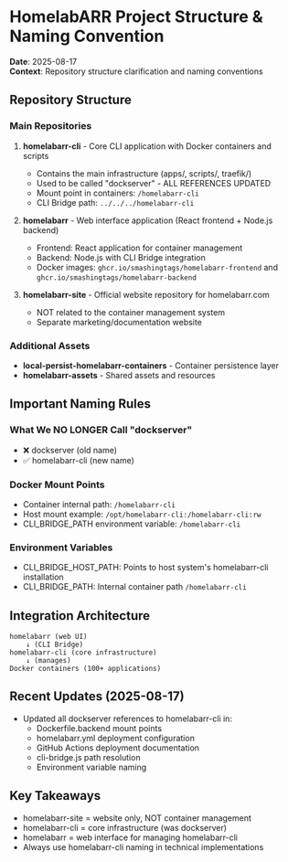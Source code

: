 # HomelabARR Project Structure & Naming Convention

**Date**: 2025-08-17  
**Context**: Repository structure clarification and naming conventions

## Repository Structure

### Main Repositories
1. **homelabarr-cli** - Core CLI application with Docker containers and scripts
   - Contains the main infrastructure (apps/, scripts/, traefik/)
   - Used to be called "dockserver" - ALL REFERENCES UPDATED
   - Mount point in containers: `/homelabarr-cli`
   - CLI Bridge path: `../../../homelabarr-cli`

2. **homelabarr** - Web interface application (React frontend + Node.js backend)
   - Frontend: React application for container management
   - Backend: Node.js with CLI Bridge integration
   - Docker images: `ghcr.io/smashingtags/homelabarr-frontend` and `ghcr.io/smashingtags/homelabarr-backend`

3. **homelabarr-site** - Official website repository for homelabarr.com
   - NOT related to the container management system
   - Separate marketing/documentation website

### Additional Assets
- **local-persist-homelabarr-containers** - Container persistence layer
- **homelabarr-assets** - Shared assets and resources

## Important Naming Rules

### What We NO LONGER Call "dockserver"
- ❌ dockserver (old name)
- ✅ homelabarr-cli (new name)

### Docker Mount Points
- Container internal path: `/homelabarr-cli`
- Host mount example: `/opt/homelabarr-cli:/homelabarr-cli:rw`
- CLI_BRIDGE_PATH environment variable: `/homelabarr-cli`

### Environment Variables
- CLI_BRIDGE_HOST_PATH: Points to host system's homelabarr-cli installation
- CLI_BRIDGE_PATH: Internal container path `/homelabarr-cli`

## Integration Architecture

```
homelabarr (web UI) 
    ↓ (CLI Bridge)
homelabarr-cli (core infrastructure)
    ↓ (manages)
Docker containers (100+ applications)
```

## Recent Updates (2025-08-17)
- Updated all dockserver references to homelabarr-cli in:
  - Dockerfile.backend mount points
  - homelabarr.yml deployment configuration  
  - GitHub Actions deployment documentation
  - cli-bridge.js path resolution
  - Environment variable naming

## Key Takeaways
- homelabarr-site = website only, NOT container management
- homelabarr-cli = core infrastructure (was dockserver)
- homelabarr = web interface for managing homelabarr-cli
- Always use homelabarr-cli naming in technical implementations